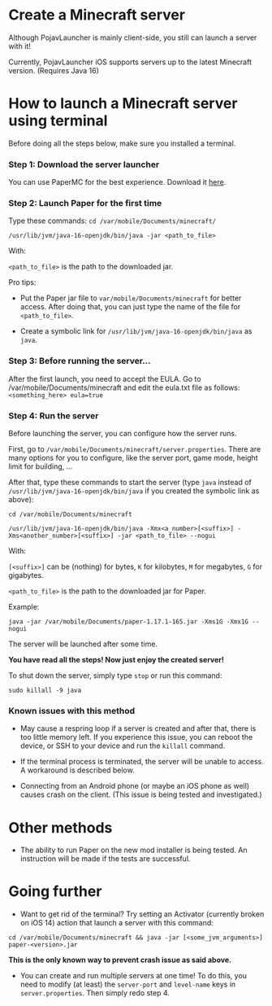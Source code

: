 # Create a Minecraft server

Although PojavLauncher is mainly client-side, you still can launch a server with it!

Currently, PojavLauncher iOS supports servers up to the latest Minecraft version. (Requires Java 16)

# How to launch a Minecraft server using terminal

Before doing all the steps below, make sure you installed a terminal.

### Step 1: Download the server launcher

You can use PaperMC for the best experience. Download it [here](https://papermc.io/downloads).

### Step 2: Launch Paper for the first time

Type these commands:
`cd /var/mobile/Documents/minecraft/`

`/usr/lib/jvm/java-16-openjdk/bin/java -jar <path_to_file>`

With:

`<path_to_file>` is the path to the downloaded jar.

Pro tips:

- Put the Paper jar file to `var/mobile/Documents/minecraft` for better access. After doing that, you can just type the name of the file for `<path_to_file>`.

- Create a symbolic link for `/usr/lib/jvm/java-16-openjdk/bin/java` as `java`.

### Step 3: Before running the server...

After the first launch, you need to accept the EULA. Go to /var/mobile/Documents/minecraft and edit the eula.txt file as follows:
`<something_here>
eula=true`

### Step 4: Run the server

Before launching the server, you can configure how the server runs.

First, go to `/var/mobile/Documents/minecraft/server.properties`. There are many options for you to configure, like the server port, game mode, height limit for building, ... 

After that, type these commands to start the server (type `java` instead of `/usr/lib/jvm/java-16-openjdk/bin/java` if you created the symbolic link as above):

`cd /var/mobile/Documents/minecraft`

`/usr/lib/jvm/java-16-openjdk/bin/java -Xmx<a_number>[<suffix>] -Xms<another_number>[<suffix>] -jar <path_to_file> --nogui`

With:

`[<suffix>]` can be (nothing) for bytes, `K` for kilobytes, `M` for megabytes, `G` for gigabytes.

`<path_to_file>` is the path to the downloaded jar for Paper.

Example:

`java -jar /var/mobile/Documents/paper-1.17.1-165.jar -Xms1G -Xmx1G --nogui`

The server will be launched after some time.

**You have read all the steps! Now just enjoy the created server!**

To shut down the server, simply type `stop` or run this command:

`sudo killall -9 java`

### Known issues with this method

- May cause a respring loop if a server is created and after that, there is too little memory left. If you experience this issue, you can reboot the device, or SSH to your device and run the `killall` command.

- If the terminal process is terminated, the server will be unable to access. A workaround is described below.

- Connecting from an Android phone (or maybe an iOS phone as well) causes crash on the client. (This issue is being tested and investigated.)

# Other methods

- The ability to run Paper on the new mod installer is being tested. An instruction will be made if the tests are successful.

# Going further

- Want to get rid of the terminal? Try setting an Activator (currently broken on iOS 14) action that launch a server with this command:

`cd /var/mobile/Documents/minecraft && java -jar [<some_jvm_arguments>] paper-<version>.jar`

**This is the only known way to prevent crash issue as said above.**

- You can create and run multiple servers at one time! To do this, you need to modify (at least) the `server-port` and `level-name` keys in `server.properties`. Then simply redo step 4.

